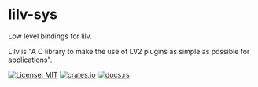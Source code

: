 # lilv-sys

Low level bindings for lilv.

Lilv is "A C library to make the use of LV2 plugins as simple as possible for applications".

[![License: MIT](https://img.shields.io/badge/License-MIT-green.svg)](https://opensource.org/licenses/MIT)
[![crates.io](https://img.shields.io/crates/v/lilv-sys.svg)](https://crates.io/crates/lilv-sys)
[![docs.rs](https://docs.rs/jack/badge.svg)](https://docs.rs/lilv-sys)
